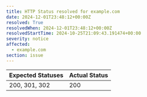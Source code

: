 ```yaml
---
title: HTTP Status resolved for example.com
date: 2024-12-01T23:48:12+00:00Z
resolved: True
resolvedWhen: 2024-12-01T23:48:12+00:00Z
resolvedStartTime: 2024-10-25T21:09:43.191474+00:00
severity: notice
affected:
  - example.com
section: issue
---
```


| Expected Statuses | Actual Status  |
|-------------------|----------------|
| 200, 301, 302 | 200 |
